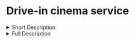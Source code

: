 # Drive-in cinema service
<details>
  <summary>Short Description</summary>
    Project implementation of the logic of the internal structure for the service of the open-air cinema. Has the ability to display information about active movies and sessions. Also has the ability to buy tickets, view user history and user registration.
Technologies used:
Java, Hibernate, Spring.
</details>

<details>
  <summary>Full Description</summary>
# Drive-in cinema service
Implementation of an online store with default functionality written in Java.

## Structure

##### The project has an N-tier structure and consists of the layers:
* Database layer;
* DAO layer (JDBC API);
* Service layer(contains the business logic);
* Layer with controllers.

##### Client functions:

* Registration
* Log in system;
* Look active events
* Buy ticket to event
* Lock history of tickets

##### Admin function:

* Take information about user
* Add new information in database LIKE: new Movie, new Session e.t.c
* Modify exist sessions.

## Technologies

* Java 11
* Maven 3.1.1
* Maven Checkstyle Plugin
* Hibernate
* MySQL
* Javax Servlet API
* Spring Framework
* Spring MVC
* Spring Security
* Apache Tomcat

## To start the project you need:

1. Download and install the JDK
2. Download and install web-server (for example Apache Tomcat)
3. Download and install MySQL. Setup connection properties in **db.properties** file
* user: "your username"
* password: "your password"
* db.url=jdbc:mysql://localhost/*your_db_name*?serverTimezone=EET
4. Run a project
</details>
